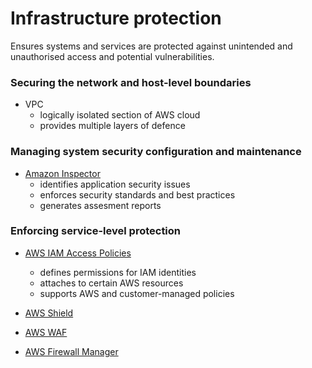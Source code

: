 # Infrastructure protection

Ensures systems and services are protected against unintended and unauthorised access and potential vulnerabilities. 

### Securing the network and host-level boundaries
- VPC
    - logically isolated section of AWS cloud
    - provides multiple layers of defence


### Managing system security configuration and maintenance
- [Amazon Inspector](./Amazon_Inspector.md)
    - identifies application security issues
    - enforces security standards and best practices
    - generates assesment reports

### Enforcing service-level protection
- [AWS IAM Access Policies](./AWS_IAM.md)
    - defines permissions for IAM identities
    - attaches to certain AWS resources
    - supports AWS and customer-managed policies


- [AWS Shield](./AWS_Shield.md)
- [AWS WAF](./AWS_WAF.md)
- [AWS Firewall Manager](./AWS_Firewall_Manager.md)